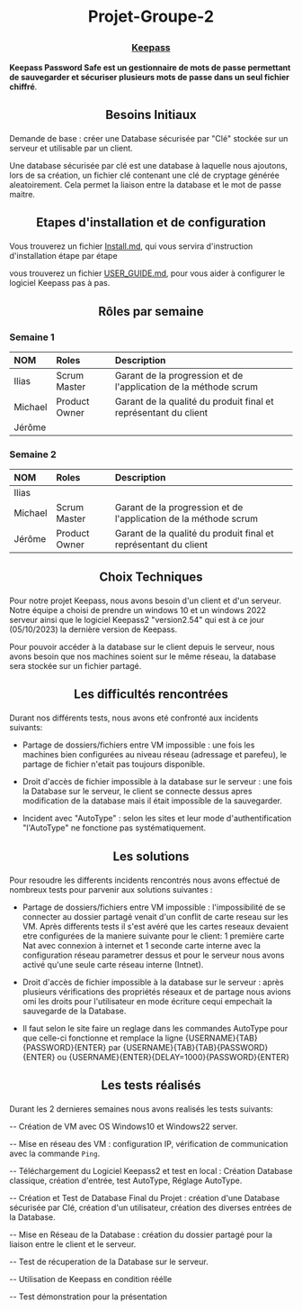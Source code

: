 # <p align =center>Projet-Groupe-2 

### <p align =center> [Keepass](https://keepass.info/)
 
**Keepass Password Safe est un gestionnaire de mots de passe permettant de sauvegarder et sécuriser plusieurs mots de passe dans un seul fichier chiffré**.


## <p align =center> Besoins Initiaux

Demande de base : créer une Database sécurisée par "Clé" stockée sur un serveur et utilisable par un client.

Une database sécurisée par clé est une database à laquelle nous ajoutons, lors de sa création, un fichier clé contenant une clé de cryptage générée aleatoirement. Cela permet la liaison entre la database et le mot de passe maitre.


## <p align =center> Etapes d'installation et de configuration

Vous trouverez un fichier [Install.md](https://github.com/iliasssss/Projet-Groupe-2/blob/main/Install.md), qui vous servira d'instruction d'installation étape par étape

vous trouverez un fichier [USER_GUIDE.md](https://github.com/iliasssss/Projet-Groupe-2/blob/main/USER_GUIDE.md), pour vous aider à configurer le logiciel Keepass pas à pas.


## <p align =center> Rôles par semaine

### Semaine 1 
| NOM | Roles | Description |
| :-- |:----- | :---------- |
| Ilias    | Scrum Master      | Garant de la progression et de l'application de la méthode scrum    |
|  Michael   | Product Owner      |  Garant de la qualité du produit final et représentant du client   |
|  Jérôme  |       |             |  Tests et travail sur présentation   |

### Semaine 2 
| NOM | Roles | Description |
| :-- |:----- | :---------- |
| Ilias    |       |            |
|  Michael   | Scrum Master      |  Garant de la progression et de l'application de la méthode scrum   |
|  Jérôme  |  Product Owner     |  Garant de la qualité du produit final et représentant du client    |


## <p align =center> Choix Techniques

Pour notre projet Keepass, nous avons besoin d'un client et d'un serveur. Notre équipe a choisi de prendre un windows 10 et un windows 2022 serveur ainsi que le logiciel Keepass2 "version2.54" qui est à ce jour (05/10/2023) la dernière version de Keepass.

Pour pouvoir accéder à la database sur le client depuis le serveur, nous avons besoin que nos machines soient sur le même réseau, la database sera stockée sur un fichier partagé. 


## <p align =center> Les difficultés rencontrées

Durant nos différents tests, nous avons eté confronté aux incidents suivants: 

 -  Partage de dossiers/fichiers entre VM impossible : une fois les machines bien configurées au niveau réseau (adressage et parefeu), le partage de fichier n'etait pas toujours disponible.  
 
 -  Droit d'accès de fichier impossible à la database sur le serveur : une fois la Database sur le serveur, le client se connecte dessus apres modification de la database mais il était impossible de la sauvegarder.

 -  Incident avec "AutoType" : selon les sites et leur mode d'authentification "l'AutoType" ne fonctione pas systématiquement.


## <p align =center> Les solutions 

Pour resoudre les differents incidents rencontrés nous avons effectué de nombreux tests pour parvenir aux solutions suivantes :
 
 -  Partage de dossiers/fichiers entre VM impossible : l'impossibilité de se connecter au dossier partagé venait d'un conflit de carte reseau sur les VM. Après differents tests il s'est avéré que les cartes reseaux devaient etre configurées de la maniere suivante pour le client: 1 première carte Nat avec connexion à internet et 1 seconde carte interne avec la configuration réseau parametrer dessus et pour le serveur nous avons activé qu'une seule carte réseau interne (Intnet).
 
 -  Droit d'accès de fichier impossible à la database sur le serveur : après plusieurs vérifications des propriétés réseaux et de partage nous avions omi les droits pour l'utilisateur en mode écriture cequi empechait la sauvegarde de la Database.
 
 -  Il faut selon le site faire un reglage dans les commandes AutoType pour que celle-ci fonctionne et remplace la ligne {USERNAME}{TAB}{PASSWORD}{ENTER} par {USERNAME}{TAB}{TAB}{PASSWORD}{ENTER} ou {USERNAME}{ENTER}{DELAY=1000}{PASSWORD}{ENTER} 


## <p align =center> Les tests réalisés

Durant les 2 dernieres semaines nous avons realisés les tests suivants:

-- Création de VM avec OS Windows10 et Windows22 server.

-- Mise en réseau des VM : configuration IP, vérification de communication avec la commande `Ping`.

-- Téléchargement du Logiciel Keepass2 et test en local : Création Database classique, création d'entrée, test AutoType, Réglage AutoType.

-- Création et Test de Database Final du Projet : création d'une Database sécurisée par Clé, création d'un utilisateur, création des diverses entrées de la Database.

-- Mise en Réseau de la Database : création du dossier partagé pour la liaison entre le client et le serveur.

-- Test de récuperation de la Database sur le serveur.

-- Utilisation de Keepass en condition réélle

-- Test démonstration pour la présentation
